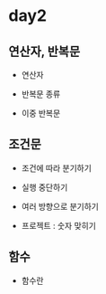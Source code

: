 # day2
## 연산자, 반복문
* 연산자

* 반복문 종류

* 이중 반복문

## 조건문
* 조건에 따라 분기하기

* 실행 중단하기

* 여러 방향으로 분기하기

* 프로젝트 : 숫자 맞히기

## 함수
* 함수란